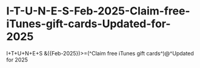 # I-T-U-N-E-S-Feb-2025-Claim-free-iTunes-gift-cards-Updated-for-2025
I+T+U+N+E+S &amp;({Feb-2025})>=(^Claim free iTunes gift cards^)@^Updated for 2025
